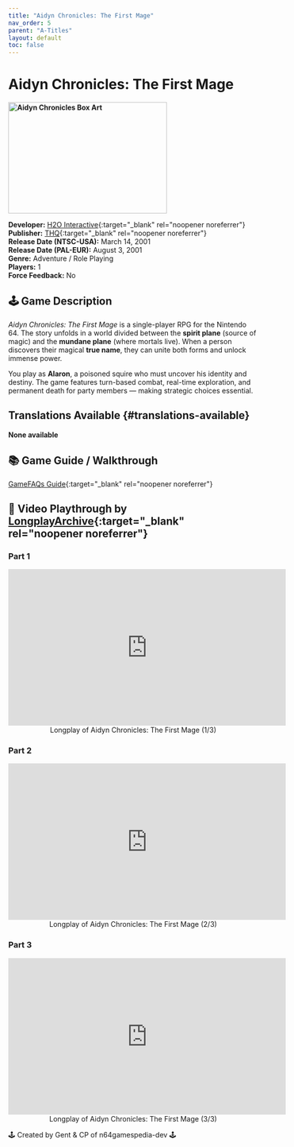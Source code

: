 ```yaml
---
title: "Aidyn Chronicles: The First Mage"
nav_order: 5
parent: "A-Titles"
layout: default
toc: false
---
```


# Aidyn Chronicles: The First Mage
<b>
<img src="https://upload.wikimedia.org/wikipedia/en/6/62/Aidyn_Chronicles-_The_First_Mage_game_cover.jpg" alt="Aidyn Chronicles Box Art" style="object-fit:cover;width:320px;height:224px"/>
</b>

**Developer:** [H2O Interactive](https://en.wikipedia.org/w/index.php?title=H2O_Interactive&action=edit&redlink=1){:target="_blank" rel="noopener noreferrer"}  
**Publisher:** [THQ](https://en.wikipedia.org/wiki/THQ){:target="_blank" rel="noopener noreferrer"}  
**Release Date (NTSC-USA):** March 14, 2001  
**Release Date (PAL-EUR):** August 3, 2001  
**Genre:** Adventure / Role Playing  
**Players:** 1  
**Force Feedback:** No

## 🕹️ Game Description
*Aidyn Chronicles: The First Mage* is a single-player RPG for the Nintendo 64. The story unfolds in a world divided between the **spirit plane** (source of magic) and the **mundane plane** (where mortals live). When a person discovers their magical **true name**, they can unite both forms and unlock immense power.

You play as **Alaron**, a poisoned squire who must uncover his identity and destiny. The game features turn-based combat, real-time exploration, and permanent death for party members — making strategic choices essential.

## Translations Available {#translations-available}

**None available**

## 📚 Game Guide / Walkthrough  
[GameFAQs Guide](https://gamefaqs.gamespot.com/n64/196565-aidyn-chronicles-the-first-mage/faqs/11234){:target="_blank" rel="noopener noreferrer"}

## 🎥 Video Playthrough by [LongplayArchive](https://www.youtube.com/channel/UCM8XzXipyTsylZ_WsGKmdKQ){:target="_blank" rel="noopener noreferrer"}

### Part 1  
<iframe width="560" height="315" src="https://www.youtube.com/embed/6WTSByrtnH4" title="Aidyn Chronicles Longplay Part 1" frameborder="0" allowfullscreen></iframe>  
<center>Longplay of Aidyn Chronicles: The First Mage (1/3)</center>

### Part 2  
<iframe width="560" height="315" src="https://www.youtube.com/embed/zKnkcck8hl8" title="Aidyn Chronicles Longplay Part 2" frameborder="0" allowfullscreen></iframe>  
<center>Longplay of Aidyn Chronicles: The First Mage (2/3)</center>

### Part 3  
<iframe width="560" height="315" src="https://www.youtube.com/embed/SeVy1qfWLFo" title="Aidyn Chronicles Longplay Part 3" frameborder="0" allowfullscreen></iframe>  
<center>Longplay of Aidyn Chronicles: The First Mage (3/3)</center>

🕹️ Created by Gent & CP of n64gamespedia-dev 🕹️

<!-- Vault Format: n64gamespedia-dev -->
<!-- Protocol Source: _vault-specs/format-protocol.md -->
